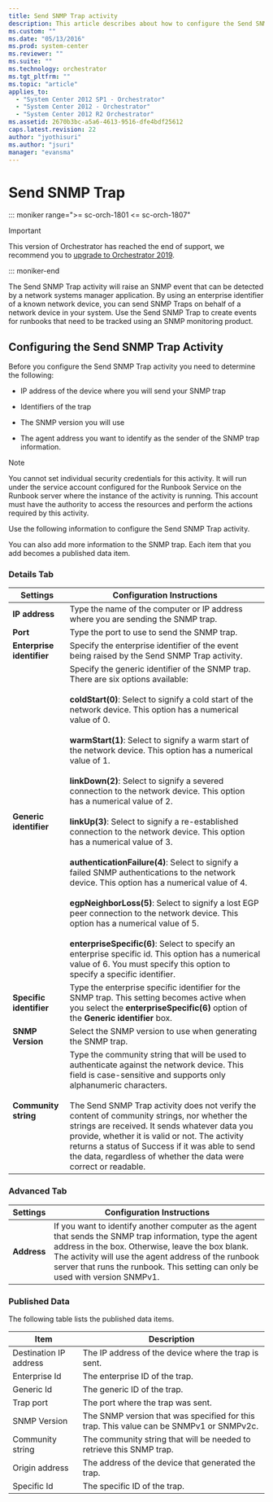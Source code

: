 ```yaml
---
title: Send SNMP Trap activity
description: This article describes about how to configure the Send SNMP Trap activity.
ms.custom: ""
ms.date: "05/13/2016"
ms.prod: system-center
ms.reviewer: ""
ms.suite: ""
ms.technology: orchestrator
ms.tgt_pltfrm: ""
ms.topic: "article"
applies_to:
  - "System Center 2012 SP1 - Orchestrator"
  - "System Center 2012 - Orchestrator"
  - "System Center 2012 R2 Orchestrator"
ms.assetid: 2670b3bc-a5a6-4613-9516-dfe4bdf25612
caps.latest.revision: 22
author: "jyothisuri"
ms.author: "jsuri"
manager: "evansma"
---
```

# Send SNMP Trap

::: moniker range=">= sc-orch-1801 <= sc-orch-1807"

> [!IMPORTANT]
>
> This version of Orchestrator has reached the end of support, we recommend you to [upgrade to Orchestrator 2019](../index.yml).

::: moniker-end

The Send SNMP Trap activity will raise an SNMP event that can be detected by a network systems manager application. By using an enterprise identifier of a known network device, you can send SNMP Traps on behalf of a network device in your system. Use the Send SNMP Trap to create events for runbooks that need to be tracked using an SNMP monitoring product.  

## Configuring the Send SNMP Trap Activity  
 Before you configure the Send SNMP Trap activity you need to determine the following:  

-   IP address of the device where you will send your SNMP trap  

-   Identifiers of the trap  

-   The SNMP version you will use  

-   The agent address you want to identify as the sender of the SNMP trap information.  

> [!NOTE]
>  You cannot set individual security credentials for this activity. It will run under the service account configured for the Runbook Service on the Runbook server where the instance of the activity is running. This account must have the authority to access the resources and perform the actions required by this activity.  

 Use the following information to configure the Send SNMP Trap activity.  

 You can also add more information to the SNMP trap. Each item that you add becomes a published data item.  

### Details Tab  

|Settings|Configuration Instructions|  
|--------------|--------------------------------|  
|**IP address**|Type the name of the computer or IP address where you are sending the SNMP trap.|  
|**Port**|Type the port to use to send the SNMP trap.|  
|**Enterprise identifier**|Specify the enterprise identifier of the event being raised by the Send SNMP Trap activity.|  
|**Generic identifier**|Specify the generic identifier of the SNMP trap. There are six options available:<br /><br /> **coldStart(0)**: Select to signify a cold start of the network device. This option has a numerical value of 0.<br /><br /> **warmStart(1)**: Select to signify a warm start of the network device. This option has a numerical value of 1.<br /><br /> **linkDown(2)**: Select to signify a severed connection to the network device. This option has a numerical value of 2.<br /><br /> **linkUp(3)**: Select to signify a re-established connection to the network device. This option has a numerical value of 3.<br /><br /> **authenticationFailure(4)**: Select to signify a failed SNMP authentications to the network device. This option has a numerical value of 4.<br /><br /> **egpNeighborLoss(5)**: Select to signify a lost EGP peer connection to the network device. This option has a numerical value of 5.<br /><br /> **enterpriseSpecific(6)**: Select to specify an enterprise specific id. This option has a numerical value of 6. You must specify this option to specify a specific identifier.|  
|**Specific identifier**|Type the enterprise specific identifier for the SNMP trap. This setting becomes active when you select the **enterpriseSpecific(6)** option of the **Generic identifier** box.|  
|**SNMP Version**|Select the SNMP version to use when generating the SNMP trap.|  
|**Community string**|Type the community string that will be used to authenticate against the network device. This field is case-sensitive and supports only alphanumeric characters.<br /><br /> The Send SNMP Trap activity does not verify the content of community strings, nor whether the strings are received. It sends whatever data you provide, whether it is valid or not. The activity returns a status of Success if it was able to send the data, regardless of whether the data were correct or readable.|  

### Advanced Tab  

|Settings|Configuration Instructions|  
|--------------|--------------------------------|  
|**Address**|If you want to identify another computer as the agent that sends the SNMP trap information, type the agent address in the box. Otherwise, leave the box blank. The activity will use the agent address of the runbook server that runs the runbook. This setting can only be used with version SNMPv1.|  

### Published Data  
 The following table lists the published data items.  

|Item|Description|  
|----------|-----------------|  
|Destination IP address|The IP address of the device where the trap is sent.|  
|Enterprise Id|The enterprise ID of the trap.|  
|Generic Id|The generic ID of the trap.|  
|Trap port|The port where the trap was sent.|  
|SNMP Version|The SNMP version that was specified for this trap. This value can be SNMPv1 or SNMPv2c.|  
|Community string|The community string that will be needed to retrieve this SNMP trap.|  
|Origin address|The address of the device that generated the trap.|  
|Specific Id|The specific ID of the trap.|
